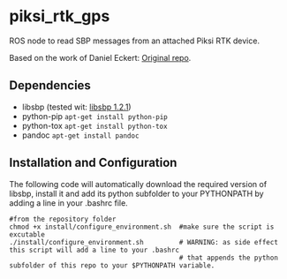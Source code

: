 # piksi_rtk_gps
ROS node to read SBP messages from an attached Piksi RTK device.


Based on the work of Daniel Eckert: [Original repo](https://bitbucket.org/Daniel-Eckert/mav_localization).


## Dependencies
  * libsbp (tested wit: [libsbp 1.2.1](https://github.com/swift-nav/libsbp/tree/v1.2.1))
  * python-pip `apt-get install python-pip`
  * python-tox `apt-get install python-tox`
  * pandoc     `apt-get install pandoc`
  
## Installation and Configuration
The following code will automatically download the required version of libsbp, install it and add its python subfolder to your PYTHONPATH by adding a line in your .bashrc file.

```
#from the repository folder
chmod +x install/configure_environment.sh  #make sure the script is excutable
./install/configure_environment.sh         # WARNING: as side effect this script will add a line to your .bashrc
                                           # that appends the python subfolder of this repo to your $PYTHONPATH variable.
```
